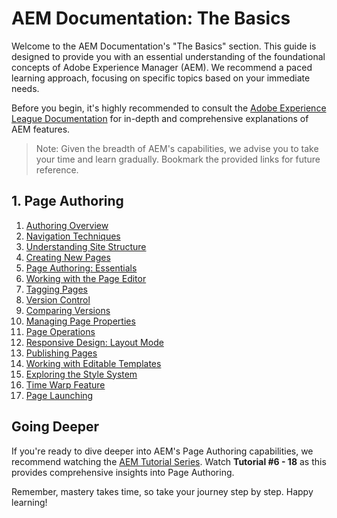 # AEM Documentation: The Basics

Welcome to the AEM Documentation's "The Basics" section. This guide is designed to provide you with an essential understanding of the foundational concepts of Adobe Experience Manager (AEM). We recommend a paced learning approach, focusing on specific topics based on your immediate needs.

Before you begin, it's highly recommended to consult the [Adobe Experience League Documentation](https://experienceleague.adobe.com/docs/experience-manager-65.html?lang=en) for in-depth and comprehensive explanations of AEM features.

> Note: Given the breadth of AEM's capabilities, we advise you to take your time and learn gradually. Bookmark the provided links for future reference.

## 1. Page Authoring

1. [Authoring Overview](https://experienceleague.adobe.com/docs/experience-manager-learn/sites/page-authoring/aem-sites-authoring-overview.html?lang=en)
2. [Navigation Techniques](https://experienceleague.adobe.com/docs/experience-manager-learn/sites/page-authoring/basic-handling-sites-feature-video-use.html?lang=en)
3. [Understanding Site Structure](https://experienceleague.adobe.com/docs/experience-manager-learn/sites/page-authoring/content-hierarchy-feature-video-use.html?lang=en)
4. [Creating New Pages](https://experienceleague.adobe.com/docs/experience-manager-learn/sites/page-authoring/creating-page-feature-video-use.html?lang=en)
5. [Page Authoring: Essentials](https://experienceleague.adobe.com/docs/experience-manager-learn/sites/page-authoring/page-authoring-overview-feature-video-use.html?lang=en)
6. [Working with the Page Editor](https://experienceleague.adobe.com/docs/experience-manager-learn/sites/page-authoring/page-editor-feature-video-use.html?lang=en)
7. [Tagging Pages](https://experienceleague.adobe.com/docs/experience-manager-learn/sites/page-authoring/page-tagging-feature-video-use.html?lang=en)
8. [Version Control](https://experienceleague.adobe.com/docs/experience-manager-learn/sites/page-authoring/page-versioning-feature-video-use.html?lang=en)
9. [Comparing Versions](https://experienceleague.adobe.com/docs/experience-manager-learn/sites/page-authoring/page-diff-feature-video-use.html?lang=en)
10. [Managing Page Properties](https://experienceleague.adobe.com/docs/experience-manager-learn/sites/page-authoring/page-properties-feature-video-understand.html?lang=en)
11. [Page Operations](https://experienceleague.adobe.com/docs/experience-manager-learn/sites/page-authoring/page-operations-feature-video-use.html?lang=en)
12. [Responsive Design: Layout Mode](https://experienceleague.adobe.com/docs/experience-manager-learn/sites/page-authoring/responsive-layout-feature-video-understand.html?lang=en)
13. [Publishing Pages](https://experienceleague.adobe.com/docs/experience-manager-learn/sites/page-authoring/publication-management-feature-video-use.html?lang=en)
14. [Working with Editable Templates](https://experienceleague.adobe.com/docs/experience-manager-learn/sites/page-authoring/template-editor-feature-video-use.html?lang=en)
15. [Exploring the Style System](https://experienceleague.adobe.com/docs/experience-manager-learn/sites/page-authoring/style-system-feature-video-use.html?lang=en)
16. [Time Warp Feature](https://experienceleague.adobe.com/docs/experience-manager-learn/sites/page-authoring/timewarp-feature-video-use.html?lang=en)
17. [Page Launching](https://experienceleague.adobe.com/docs/experience-manager-learn/sites/page-authoring/launches.html?lang=en)

## Going Deeper

If you're ready to dive deeper into AEM's Page Authoring capabilities, we recommend watching the [AEM Tutorial Series](https://www.youtube.com/watch?v=Wq1uUIx55XE&list=PLEaEQSM_Y4tkUG33kZ59VohXwnTG4k8Ty&index=1&ab_channel=AEMGEEKS). Watch **Tutorial #6 - 18** as this provides comprehensive insights into Page Authoring.

Remember, mastery takes time, so take your journey step by step. Happy learning!
